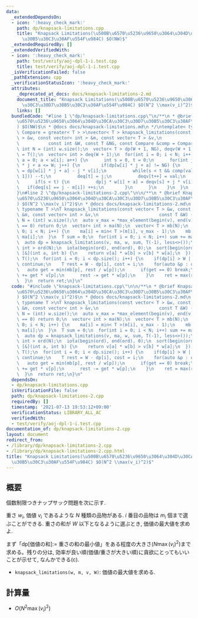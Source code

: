 ```yaml
---
data:
  _extendedDependsOn:
  - icon: ':heavy_check_mark:'
    path: dp/knapsack-limitations.cpp
    title: "Knapsack Limitations(\u500B\u6570\u5236\u9650\u3064\u304D\u30CA\u30C3\u30D7\
      \u30B5\u30C3\u30AF\u554F\u984C) $O(NW)$"
  _extendedRequiredBy: []
  _extendedVerifiedWith:
  - icon: ':heavy_check_mark:'
    path: test/verify/aoj-dpl-1-i.test.cpp
    title: test/verify/aoj-dpl-1-i.test.cpp
  _isVerificationFailed: false
  _pathExtension: cpp
  _verificationStatusIcon: ':heavy_check_mark:'
  attributes:
    _deprecated_at_docs: docs/knapsack-limitations-2.md
    document_title: "Knapsack Limitations(\u500B\u6570\u5236\u9650\u3064\u304D\u30CA\
      \u30C3\u30D7\u30B5\u30C3\u30AF\u554F\u984C) $O(N^2 \\max(v_i)^2)$"
    links: []
  bundledCode: "#line 1 \"dp/knapsack-limitations.cpp\"\n/**\n * @brief Knapsack Limitations(\u500B\
    \u6570\u5236\u9650\u3064\u304D\u30CA\u30C3\u30D7\u30B5\u30C3\u30AF\u554F\u984C\
    ) $O(NW)$\n * @docs docs/knapsack-limitations.md\n */\ntemplate< typename T, typename\
    \ Compare = greater< T > >\nvector< T > knapsack_limitations(const vector< int\
    \ > &w, const vector< int > &m, const vector< T > &v,\n                      \
    \           const int &W, const T &NG, const Compare &comp = Compare()) {\n  const\
    \ int N = (int) w.size();\n  vector< T > dp(W + 1, NG), deqv(W + 1);\n  dp[0]\
    \ = T();\n  vector< int > deq(W + 1);\n  for(int i = 0; i < N; i++) {\n    for(int\
    \ a = 0; a < w[i]; a++) {\n      int s = 0, t = 0;\n      for(int j = 0; w[i]\
    \ * j + a <= W; j++) {\n        if(dp[w[i] * j + a] != NG) {\n          auto val\
    \ = dp[w[i] * j + a] - j * v[i];\n          while(s < t && comp(val, deqv[t -\
    \ 1])) --t;\n          deq[t] = j;\n          deqv[t++] = val;\n        }\n  \
    \      if(s < t) {\n          dp[j * w[i] + a] = deqv[s] + j * v[i];\n       \
    \   if(deq[s] == j - m[i]) ++s;\n        }\n      }\n    }\n  }\n  return dp;\n\
    }\n#line 2 \"dp/knapsack-limitations-2.cpp\"\n\n/**\n * @brief Knapsack Limitations(\u500B\
    \u6570\u5236\u9650\u3064\u304D\u30CA\u30C3\u30D7\u30B5\u30C3\u30AF\u554F\u984C\
    ) $O(N^2 \\max(v_i)^2)$\n * @docs docs/knapsack-limitations-2.md\n */\ntemplate<\
    \ typename T >\nT knapsack_limitations(const vector< T > &w, const vector< T >\
    \ &m, const vector< int > &v,\n                       const T &W) {\n  const int\
    \ N = (int) w.size();\n  auto v_max = *max_element(begin(v), end(v));\n  if(v_max\
    \ == 0) return 0;\n  vector< int > ma(N);\n  vector< T > mb(N);\n  for(int i =\
    \ 0; i < N; i++) {\n    ma[i] = min< T >(m[i], v_max - 1);\n    mb[i] = m[i] -\
    \ ma[i];\n  }\n  T sum = 0;\n  for(int i = 0; i < N; i++) sum += ma[i] * v[i];\n\
    \  auto dp = knapsack_limitations(v, ma, w, sum, T(-1), less<>());\n  vector<\
    \ int > ord(N);\n  iota(begin(ord), end(ord), 0);\n  sort(begin(ord), end(ord),\
    \ [&](int a, int b) {\n    return v[a] * w[b] > v[b] * w[a];\n  });\n  T ret =\
    \ T();\n  for(int i = 0; i < dp.size(); i++) {\n    if(dp[i] > W || dp[i] == -1)\
    \ continue;\n    T rest = W - dp[i], cost = i;\n    for(auto &p : ord) {\n   \
    \   auto get = min(mb[p], rest / w[p]);\n      if(get == 0) break;\n      cost\
    \ += get * v[p];\n      rest -= get * w[p];\n    }\n    ret = max(ret, cost);\n\
    \  }\n  return ret;\n}\n"
  code: "#include \"knapsack-limitations.cpp\"\n\n/**\n * @brief Knapsack Limitations(\u500B\
    \u6570\u5236\u9650\u3064\u304D\u30CA\u30C3\u30D7\u30B5\u30C3\u30AF\u554F\u984C\
    ) $O(N^2 \\max(v_i)^2)$\n * @docs docs/knapsack-limitations-2.md\n */\ntemplate<\
    \ typename T >\nT knapsack_limitations(const vector< T > &w, const vector< T >\
    \ &m, const vector< int > &v,\n                       const T &W) {\n  const int\
    \ N = (int) w.size();\n  auto v_max = *max_element(begin(v), end(v));\n  if(v_max\
    \ == 0) return 0;\n  vector< int > ma(N);\n  vector< T > mb(N);\n  for(int i =\
    \ 0; i < N; i++) {\n    ma[i] = min< T >(m[i], v_max - 1);\n    mb[i] = m[i] -\
    \ ma[i];\n  }\n  T sum = 0;\n  for(int i = 0; i < N; i++) sum += ma[i] * v[i];\n\
    \  auto dp = knapsack_limitations(v, ma, w, sum, T(-1), less<>());\n  vector<\
    \ int > ord(N);\n  iota(begin(ord), end(ord), 0);\n  sort(begin(ord), end(ord),\
    \ [&](int a, int b) {\n    return v[a] * w[b] > v[b] * w[a];\n  });\n  T ret =\
    \ T();\n  for(int i = 0; i < dp.size(); i++) {\n    if(dp[i] > W || dp[i] == -1)\
    \ continue;\n    T rest = W - dp[i], cost = i;\n    for(auto &p : ord) {\n   \
    \   auto get = min(mb[p], rest / w[p]);\n      if(get == 0) break;\n      cost\
    \ += get * v[p];\n      rest -= get * w[p];\n    }\n    ret = max(ret, cost);\n\
    \  }\n  return ret;\n}\n"
  dependsOn:
  - dp/knapsack-limitations.cpp
  isVerificationFile: false
  path: dp/knapsack-limitations-2.cpp
  requiredBy: []
  timestamp: '2021-07-13 19:53:12+09:00'
  verificationStatus: LIBRARY_ALL_AC
  verifiedWith:
  - test/verify/aoj-dpl-1-i.test.cpp
documentation_of: dp/knapsack-limitations-2.cpp
layout: document
redirect_from:
- /library/dp/knapsack-limitations-2.cpp
- /library/dp/knapsack-limitations-2.cpp.html
title: "Knapsack Limitations(\u500B\u6570\u5236\u9650\u3064\u304D\u30CA\u30C3\u30D7\
  \u30B5\u30C3\u30AF\u554F\u984C) $O(N^2 \\max(v_i)^2)$"
---
```

## 概要

個数制限つきナップサック問題を次に示す.

重さ $w_i$, 価値 $v_i$ であるような $N$ 種類の品物がある. $i$ 番目の品物は $m_i$ 個まで選ぶことができる. 重さの和が $W$ 以下となるように選ぶとき, 価値の最大値を求めよ.

まず「dp[価値の和]:= 重さの和の最小値」をある程度の大きさ($N \max(v_i)^2$)まで求める。残りの分は, 効率が良い順(価値/重さが大きい順)に貪欲にとってもいいことが示せて, なんかできる(c).

* `knapsack_limitations(w, m, v, W)`: 価値の最大値を求める. 

## 計算量

* $O(N^2 \max(v_i)^2)$
